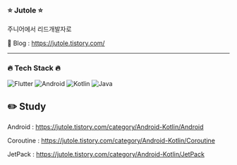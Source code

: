 ### :star: Jutole :star:
주니어에서 리드개발자로    
    
:pushpin: Blog : https://jutole.tistory.com/
* * *

### :fire: Tech Stack :fire:
![Flutter](https://img.shields.io/badge/Flutter-%2302569B.svg?style=for-the-badge&logo=Flutter&logoColor=white)
![Android](https://img.shields.io/badge/Android-3DDC84?style=for-the-badge&logo=android&logoColor=white) 
![Kotlin](https://img.shields.io/badge/kotlin-%230095D5.svg?style=for-the-badge&logo=kotlin&logoColor=white)
![Java](https://img.shields.io/badge/java-%23ED8B00.svg?style=for-the-badge&logo=java&logoColor=white)

## :pencil2: Study
Android : https://jutole.tistory.com/category/Android-Kotlin/Android

Coroutine : https://jutole.tistory.com/category/Android-Kotlin/Coroutine

JetPack : https://jutole.tistory.com/category/Android-Kotlin/JetPack


